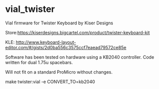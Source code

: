 # vial_twister
Vial firmware for Twister Keyboard by Kiser Designs

Store:https://kiserdesigns.bigcartel.com/product/twister-keyboard-kit

KLE: http://www.keyboard-layout-editor.com/#/gists/2d0ba556c3575ccf7eaead79572ce85e

Software has been tested on hardware using a KB2040 controller. Code written for dual 1.75u spacebars.

Will not fit on a standard ProMicro without changes.

make twister:vial -e CONVERT_TO=kb2040
